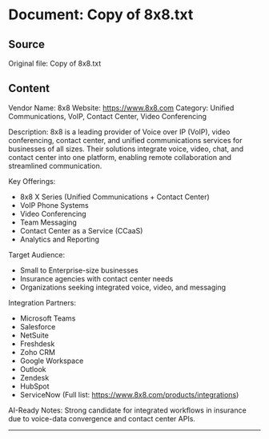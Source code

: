 # Document: Copy of 8x8.txt

## Source
Original file: Copy of 8x8.txt

## Content
Vendor Name: 8x8
Website: https://www.8x8.com
Category: Unified Communications, VoIP, Contact Center, Video Conferencing

Description:
8x8 is a leading provider of Voice over IP (VoIP), video conferencing, contact center, and unified communications services for businesses of all sizes. Their solutions integrate voice, video, chat, and contact center into one platform, enabling remote collaboration and streamlined communication.

Key Offerings:
- 8x8 X Series (Unified Communications + Contact Center)
- VoIP Phone Systems
- Video Conferencing
- Team Messaging
- Contact Center as a Service (CCaaS)
- Analytics and Reporting

Target Audience:
- Small to Enterprise-size businesses
- Insurance agencies with contact center needs
- Organizations seeking integrated voice, video, and messaging

Integration Partners:
- Microsoft Teams
- Salesforce
- NetSuite
- Freshdesk
- Zoho CRM
- Google Workspace
- Outlook
- Zendesk
- HubSpot
- ServiceNow
(Full list: https://www.8x8.com/products/integrations)

AI-Ready Notes:
Strong candidate for integrated workflows in insurance due to voice-data convergence and contact center APIs.

---

